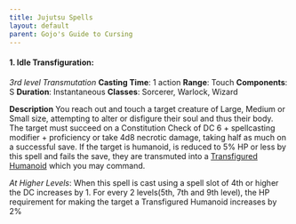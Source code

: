 ```yaml
---
title: Jujutsu Spells
layout: default
parent: Gojo's Guide to Cursing
---
```


#### **1. Idle Transfiguration**:
*3rd level Transmutation*
**Casting Time**: 1 action
**Range**: Touch
**Components**: S
**Duration**: Instantaneous
**Classes**: Sorcerer, Warlock, Wizard

**Description**
You reach out and touch a target creature of Large, Medium or Small size, attempting to alter or disfigure their soul and thus their body. The target must succeed on a Constitution Check of DC 6 + spellcasting modifier + proficiency or take 4d8 necrotic damage, taking half as much on a successful save. If the target is humanoid, is reduced to 5% HP or less by this spell and fails the save, they are transmuted into a [Transfigured Humanoid](/Gojo's%20Guide%20to%20Cursing/creatures/Transfigured%20Humanoid) which you may command.

_At Higher Levels_: When this spell is cast using a spell slot of 4th or higher the DC increases by 1. For every 2 levels(5th, 7th and 9th level), the HP requirement for making the target a Transfigured Humanoid increases by 2%